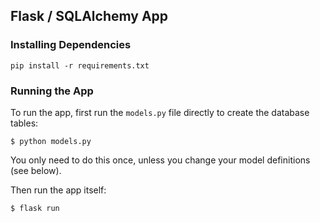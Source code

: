 ## Flask / SQLAlchemy App

### Installing Dependencies

```
pip install -r requirements.txt
```

### Running the App

To run the app, first run the `models.py` file directly to create the database tables:

```
$ python models.py
```

You only need to do this once, unless you change your model definitions (see below).

Then run the app itself:

```
$ flask run
```